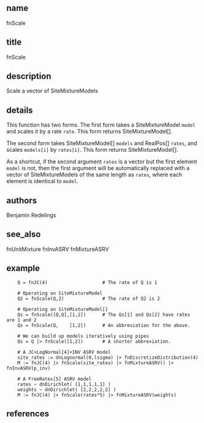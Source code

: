 ## name
fnScale
## title
fnScale
## description
Scale a vector of SiteMixtureModels
## details
This function has two forms.  The first form takes a SiteMixtureModel `model` and scales it by
a rate `rate`.  This form returns SiteMixtureModel[].

The second form takes SiteMixtureModel[] `models` and RealPos[] `rates`, and scales `models[i]`
by `rates[i]`.  This form returns SiteMixtureModel[].

As a shortcut, if the second argument `rates` is a vector but the first element `model` is not,
then the first argument will be automatically replaced with a vector of SiteMixtureModels of the
same length as `rates`, where each element is identical to `model`.

## authors
Benjamin Redelings
## see_also
fnUnitMixture
fnInvASRV
fnMixtureASRV

## example
        Q = fnJC(4)                    # The rate of Q is 1

        # Operating on SiteMixtureModel
        Q2 = fnScale(Q,2)              # The rate of Q2 is 2

        # Operating on SiteMixtureModel[]
        Qs = fnScale([Q,Q],[1,2])      # The Qs[1] and Qs[2] have rates are 1 and 2
        Qs = fnScale(Q,    [1,2])      # An abbreviation for the above.

        # We can build up models iteratively using pipes
        Qs = Q |> fnScale([1,2])       # A shorter abbreviation.

        # A JC+LogNormal[4]+INV ASRV model
        site_rates := dnLognormal(0,lsigma) |> fnDiscretizeDistribution(4)
        M := fnJC(4) |> fnScale(site_rates) |> fnMixtureASRV() |> fnInvASRV(p_inv)

        # A FreeRates[5] ASRV model
        rates ~ dnDirichlet( [1,1,1,1,1] )
        weights ~ dnDirichlet( [2,2,2,2,2] )
        M := fnJC(4) |> fnScale(rates*5) |> fnMixtureASRV(weights)
## references
